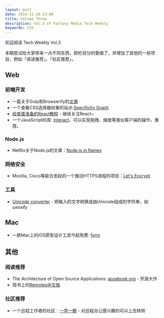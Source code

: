 ```yaml
---
layout: post
date: 2014-11-20 23:00
title: Volume Three
description: Vol.3 of Fantasy Media Tech Weekly
keywords: CSS
---
```


欢迎阅读 Tech Weekly Vol.3

本期尝试给大家带来一点不同东西，把栏目分的更细了，并增加了其他的一些项目，例如「阅读推荐」、「社区推荐」。

## Web

### 前端开发

- 一篇关于Gulp和Browserify的[文章](http://viget.com/extend/gulp-browserify-starter-faq)
- 一个查看CSS选择器权重的站点:[Specificity Graph](http://jonassebastianohlsson.com/specificity-graph/)
- [给笨蛋准备的React教程](http://zhuanlan.zhihu.com/FrontendMagazine/19896745) - 继续关注React~
- 一个JavaScript的库: [Interact](https://github.com/taye/interact.js)，可以实现拖拽、缩放等类似客户端的操作，推荐。

### Node.js

- Netflix关于Node.js的文章：[Node.js in flames](http://techblog.netflix.com/2014/11/nodejs-in-flames.html)

### 网络安全

- Mozilla, Cisco等联合发起的一个推动HTTPS进程的项目：[Let's Encrypt](https://letsencrypt.org/)

### 工具

- [Unicode converter](http://www.panix.com/~eli/unicode/convert.cgi) - 把输入的文字转换成由Unicode组成的字符串，如 ωєєкℓу

## Mac

- 一款Mac上的iOS原型设计工具今起免费: [form](https://itunes.apple.com/cn/app/form/id906164672?mt=12&ign-mpt=uo%3D8)

## 其他

### 阅读推荐

- The Architecture of Open Source Applications: [aosabook.org](http://aosabook.org/en/index.html) - 开源大作
- 简书上的[Remotes中文版](http://www.jianshu.com/notebooks/41672/latest)

### 社区推荐

- 一个远程工作者的社区：[一早一晚](http://yizaoyiwan.com/) - 对远程办公感兴趣的可以上去转转
